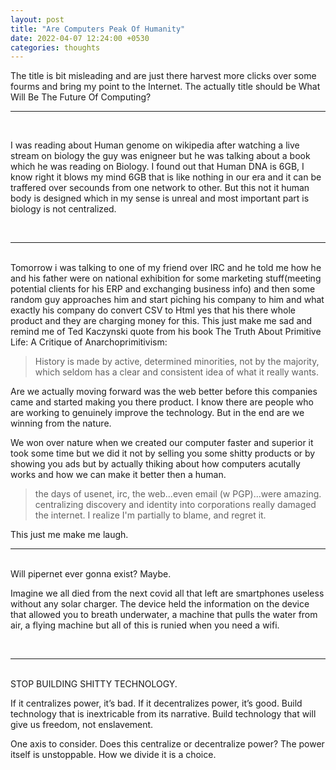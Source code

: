 ```yaml
---
layout: post
title: "Are Computers Peak Of Humanity"
date: 2022-04-07 12:24:00 +0530
categories: thoughts
---
```


The title is bit misleading and are just there harvest more clicks over some fourms and bring my point to the Internet. The actually title should be What Will Be The Future Of Computing?

---

<br>

I was reading about Human genome on wikipedia after watching a live stream on biology the guy was enigneer but he was talking about a book which he was reading on Biology.
I found out that Human DNA is 6GB, I know right it blows my mind 6GB that is like nothing in our era and it can be traffered over secounds from one network to other. But this not it human body is designed which in my sense is unreal and most important 
part is biology is not centralized.

<br>

---

<br>
Tomorrow i was talking to one of my friend over IRC and he told me how he and his father were on national exhibition for some marketing stuff(meeting potential clients for his ERP and exchanging business info) and then some random guy approaches him and start piching his company to him and what exactly his company do convert CSV to Html yes that his there whole product and they are charging money for this. This just make 
me sad and remind me of Ted Kaczynski quote from his book The Truth About Primitive 
Life: A Critique of Anarchoprimitivism:



> History is made by active, determined minorities, not by the majority, which seldom has a clear and consistent idea of what it really wants.


Are we actually moving forward was the web better before this companies came and started making you there product. I know there are people who are working to genuinely improve the technology. But in the end are we winning from the nature. 

We won over nature when we created our computer faster and superior it took some time but we did it not by selling you some shitty products or by showing you ads but by actually thiking about how computers acutally works and how we can make it better then a human.

> the days of usenet, irc, the web...even email (w PGP)...were amazing. centralizing discovery and identity into corporations really damaged the internet.
I realize I'm partially to blame, and regret it.


This just me make me laugh.

---

<br>
Will pipernet ever gonna exist? Maybe.

Imagine we all died from the next covid all that left are smartphones useless without any solar charger. The device held the information on the device that allowed you to breath underwater, a machine that pulls the water from air, a flying machine but all of this is runied when you need a wifi.

<br>

---

<br>
STOP BUILDING SHITTY TECHNOLOGY.

If it centralizes power, it’s bad. If it decentralizes power, it’s good. Build technology that is inextricable from its narrative. Build technology that will give us freedom, not enslavement.

One axis to consider. Does this centralize or decentralize power? The power itself is unstoppable. How we divide it is a choice.
